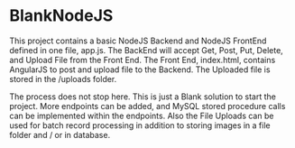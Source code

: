 # BlankNodeJS
This project contains a basic NodeJS Backend and NodeJS FrontEnd defined in one file, app.js. 
The BackEnd will accept Get, Post, Put, Delete, and Upload File from the Front End.
The Front End, index.html, contains AngularJS to post and upload file to the Backend.
The Uploaded file is stored in the /uploads folder.

The process does not stop here. This is just a Blank solution to start the project. More endpoints 
can be added, and MySQL stored procedure calls can be implemented within the endpoints. Also the File 
Uploads can be used for batch record processing in addition to storing images in a file folder and / or 
in database.


